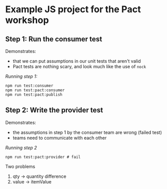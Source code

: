# Example JS project for the Pact workshop

## Step 1: Run the consumer test

Demonstrates:

- that we can put assumptions in our unit tests that aren't valid
- Pact tests are nothing scary, and look much like the use of `nock`

_Running step 1:_

```
npm run test:consumer
npm run test:pact:consumer
npm run test:pact:publish
```

## Step 2: Write the provider test

Demonstrates:

- the assumptions in step 1 by the consumer team are wrong (failed test)
- teams need to communicate with each other

_Running step 2_

```
npm run test:pact:provider # fail
```

Two problems

1. qty -> quantity difference
2. value -> itemValue
